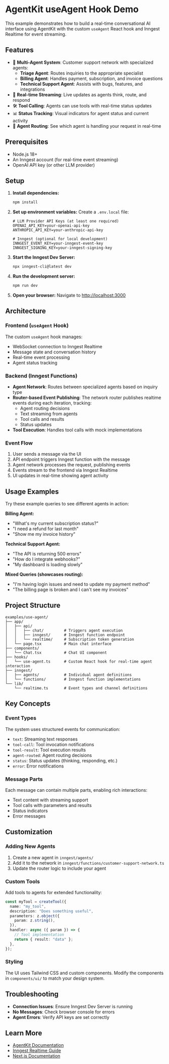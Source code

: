 # AgentKit useAgent Hook Demo

This example demonstrates how to build a real-time conversational AI interface using AgentKit with the custom `useAgent` React hook and Inngest Realtime for event streaming.

## Features

- 🤖 **Multi-Agent System**: Customer support network with specialized agents:
  - **Triage Agent**: Routes inquiries to the appropriate specialist
  - **Billing Agent**: Handles payment, subscription, and invoice questions
  - **Technical Support Agent**: Assists with bugs, features, and integrations
- 🚀 **Real-time Streaming**: Live updates as agents think, route, and respond
- 🛠️ **Tool Calling**: Agents can use tools with real-time status updates
- 📊 **Status Tracking**: Visual indicators for agent status and current activity
- 🔄 **Agent Routing**: See which agent is handling your request in real-time

## Prerequisites

- Node.js 18+
- An Inngest account (for real-time event streaming)
- OpenAI API key (or other LLM provider)

## Setup

1. **Install dependencies:**

   ```bash
   npm install
   ```

2. **Set up environment variables:**
   Create a `.env.local` file:

   ```env
   # LLM Provider API Keys (at least one required)
   OPENAI_API_KEY=your-openai-api-key
   ANTHROPIC_API_KEY=your-anthropic-api-key

   # Inngest (optional for local development)
   INNGEST_EVENT_KEY=your-inngest-event-key
   INNGEST_SIGNING_KEY=your-inngest-signing-key
   ```

3. **Start the Inngest Dev Server:**

   ```bash
   npx inngest-cli@latest dev
   ```

4. **Run the development server:**

   ```bash
   npm run dev
   ```

5. **Open your browser:**
   Navigate to [http://localhost:3000](http://localhost:3000)

## Architecture

### Frontend (`useAgent` Hook)

The custom `useAgent` hook manages:

- WebSocket connection to Inngest Realtime
- Message state and conversation history
- Real-time event processing
- Agent status tracking

### Backend (Inngest Functions)

- **Agent Network**: Routes between specialized agents based on inquiry type
- **Router-based Event Publishing**: The network router publishes realtime events during each iteration, tracking:
  - Agent routing decisions
  - Text streaming from agents
  - Tool calls and results
  - Status updates
- **Tool Execution**: Handles tool calls with mock implementations

### Event Flow

1. User sends a message via the UI
2. API endpoint triggers Inngest function with the message
3. Agent network processes the request, publishing events
4. Events stream to the frontend via Inngest Realtime
5. UI updates in real-time showing agent activity

## Usage Examples

Try these example queries to see different agents in action:

**Billing Agent:**

- "What's my current subscription status?"
- "I need a refund for last month"
- "Show me my invoice history"

**Technical Support Agent:**

- "The API is returning 500 errors"
- "How do I integrate webhooks?"
- "My dashboard is loading slowly"

**Mixed Queries (showcases routing):**

- "I'm having login issues and need to update my payment method"
- "The billing page is broken and I can't see my invoices"

## Project Structure

```
examples/use-agent/
├── app/
│   ├── api/
│   │   ├── chat/         # Triggers agent execution
│   │   ├── inngest/      # Inngest function endpoint
│   │   └── realtime/     # Subscription token generation
│   └── page.tsx          # Main chat interface
├── components/
│   └── Chat.tsx          # Chat UI component
├── hooks/
│   └── use-agent.ts      # Custom React hook for real-time agent interaction
├── inngest/
│   ├── agents/           # Individual agent definitions
│   └── functions/        # Inngest function implementations
└── lib/
    └── realtime.ts       # Event types and channel definitions
```

## Key Concepts

### Event Types

The system uses structured events for communication:

- `text`: Streaming text responses
- `tool-call`: Tool invocation notifications
- `tool-result`: Tool execution results
- `agent-routed`: Agent routing decisions
- `status`: Status updates (thinking, responding, etc.)
- `error`: Error notifications

### Message Parts

Each message can contain multiple parts, enabling rich interactions:

- Text content with streaming support
- Tool calls with parameters and results
- Status indicators
- Error messages

## Customization

### Adding New Agents

1. Create a new agent in `inngest/agents/`
2. Add it to the network in `inngest/functions/customer-support-network.ts`
3. Update the router logic to include your agent

### Custom Tools

Add tools to agents for extended functionality:

```typescript
const myTool = createTool({
  name: "my_tool",
  description: "Does something useful",
  parameters: z.object({
    param: z.string(),
  }),
  handler: async ({ param }) => {
    // Tool implementation
    return { result: "data" };
  },
});
```

### Styling

The UI uses Tailwind CSS and custom components. Modify the components in `components/ui/` to match your design system.

## Troubleshooting

- **Connection Issues**: Ensure Inngest Dev Server is running
- **No Messages**: Check browser console for errors
- **Agent Errors**: Verify API keys are set correctly

## Learn More

- [AgentKit Documentation](https://github.com/inngest/agent-kit)
- [Inngest Realtime Guide](https://www.inngest.com/docs/guides/realtime)
- [Next.js Documentation](https://nextjs.org/docs)
